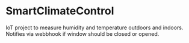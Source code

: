 # SmartClimateControl
IoT project to measure humidity and temperature outdoors and indoors. Notifies via webbhook if window should be closed or opened. 
